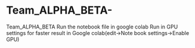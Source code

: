 # Team_ALPHA_BETA-
Team_ALPHA_BETA
Run the notebook file in google colab
Run in GPU settings for faster result in Google colab(edit->Note book settings->Enable GPU)
